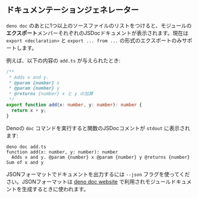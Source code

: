 <!-- ## Documentation Generator -->
## ドキュメンテーションジェネレーター

<!--
`deno doc` followed by a list of one or more source files will print the JSDoc
documentation for each of the module's **exported** members. Currently, only
exports in the stwyle `export <declaration>` and `export ... from ...` are
supported.
-->
`deno doc` のあとに1つ以上のソースファイルのリストをつけると、モジュールの**エクスポート**メンバーそれぞれのJSDocドキュメントが表示されます。現在は `export <declaration>` と `export ... from ...` の形式のエクスポートのみサポートします。

<!-- For example, given a file `add.ts` with the contents: -->
例えば、以下の内容の `add.ts` が与えられたとき:

<!--
```ts
/**
 * Adds x and y.
 * @param {number} x
 * @param {number} y
 * @returns {number} Sum of x and y
 */
export function add(x: number, y: number): number {
  return x + y;
}
```
-->
```ts
/**
 * Adds x and y.
 * @param {number} x
 * @param {number} y
 * @returns {number} x と y の加算
 */
export function add(x: number, y: number): number {
  return x + y;
}
```

<!-- Running the Deno `doc` command, prints the function's JSDoc comment to `stdout`: -->
Denoの `doc` コマンドを実行すると関数のJSDocコメントが `stdout` に表示されます:

```shell
deno doc add.ts
function add(x: number, y: number): number
  Adds x and y. @param {number} x @param {number} y @returns {number} Sum of x and y
```

<!--
Use the `--json` flag to output the documentation in JSON format. This JSON
format is consumed by the
[deno doc website](https://github.com/denoland/doc_website) and used to generate
module documentation.
-->
JSONフォーマットでドキュメントを出力するには `--json` フラグを使ってください。JSONフォーマットは [deno doc website](https://github.com/denoland/doc_website) で利用されモジュールドキュメントを生成するときに使われます。
